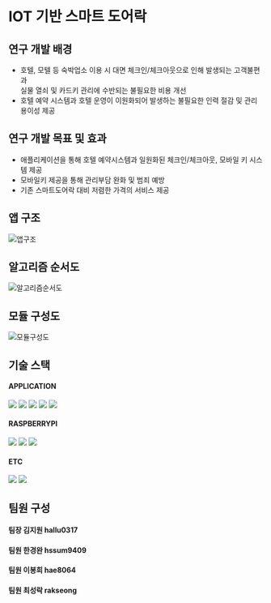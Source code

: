 # IOT 기반 스마트 도어락   

## 연구 개발 배경
- 호텔, 모텔 등 숙박업소 이용 시 
  대면 체크인/체크아웃으로 인해 발생되는 고객불편과      
  실물 열쇠 및 카드키 관리에 수반되는 불필요한 비용 개선   
- 호텔 예약 시스템과 호텔 운영이 이원화되어 발생하는 불필요한 인력 절감 및 관리 용이성 제공

## 연구 개발 목표 및 효과
- 애플리케이션을 통해 호텔 예약시스템과 일원화된 체크인/체크아웃, 모바일 키 시스템 제공
- 모바일키 제공을 통해 관리부담 완화 및 범죄 예방
- 기존 스마트도어락 대비 저렴한 가격의 서비스 제공

## 앱 구조
![앱구조](https://user-images.githubusercontent.com/76871198/156767175-a831f04f-38b6-4af1-8144-72007af26bb2.PNG)

## 알고리즘 순서도
![알고리즘순서도](https://user-images.githubusercontent.com/76871198/156767050-57fe5ab4-9f02-49ad-9868-89600f2f8c5d.PNG)

## 모듈 구성도
![모듈구성도](https://user-images.githubusercontent.com/76871198/156767212-f334c734-2335-4226-b17c-132aae2c343d.PNG)

## 기술 스택
#### APPLICATION
<img src="https://img.shields.io/badge/Android%20Studio-3DDC84.svg?style=for-the-badge&logo=android-studio&logoColor=white"/> <img
src="https://img.shields.io/badge/Visual%20Studio%20Code-0078d7.svg?style=for-the-badge&logo=visual-studio-code&logoColor=white"/> <img src="https://img.shields.io/badge/Flutter-%2302569B.svg?style=for-the-badge&logo=Flutter&logoColor=white"/> <img src="https://img.shields.io/badge/dart-%230175C2.svg?style=for-the-badge&logo=dart&logoColor=white" /> 
<img src="https://img.shields.io/badge/firebase-%23039BE5.svg?style=for-the-badge&logo=firebase" />


#### RASPBERRYPI
<img src="https://img.shields.io/badge/-RaspberryPi-C51A4A?style=for-the-badge&logo=Raspberry-Pi"/> <img src="https://img.shields.io/badge/python-3670A0?style=for-the-badge&logo=python&logoColor=ffdd54"/> <img
src="https://img.shields.io/badge/c-%2300599C.svg?style=for-the-badge&logo=c&logoColor=white"/>

#### ETC
<img src="https://img.shields.io/badge/github-%23121011.svg?style=for-the-badge&logo=github&logoColor=white"/> <img src="https://img.shields.io/badge/Notion-%23000000.svg?style=for-the-badge&logo=notion&logoColor=white"/>
## 팀원 구성
#### 팀장 김지원 hallu0317
#### 팀원 한경완 hssum9409
#### 팀원 이봉희 hae8064
#### 팀원 최성락 rakseong

